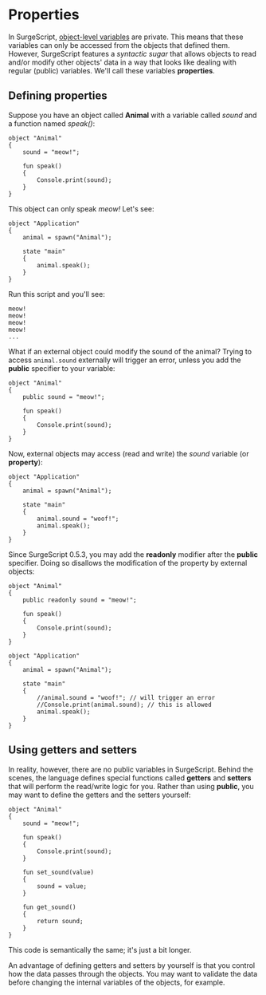 Properties
==========

In SurgeScript, [object-level variables](variables) are private. This means that these variables can only be accessed from the objects that defined them. However, SurgeScript features a *syntactic sugar* that allows objects to read and/or modify other objects' data in a way that looks like dealing with regular (public) variables. We'll call these variables **properties**.

Defining properties
-------------------

Suppose you have an object called **Animal** with a variable called *sound* and a function named *speak()*:

```
object "Animal"
{
    sound = "meow!";

    fun speak()
    {
        Console.print(sound);
    }
}
```

This object can only speak *meow!* Let's see:

```
object "Application"
{
    animal = spawn("Animal");

    state "main"
    {
        animal.speak();
    }
}
```

Run this script and you'll see:

```
meow!
meow!
meow!
meow!
...
```

What if an external object could modify the sound of the animal? Trying to access `animal.sound` externally will trigger an error, unless you add the **public** specifier to your variable:

```
object "Animal"
{
    public sound = "meow!";

    fun speak()
    {
        Console.print(sound);
    }
}
```

Now, external objects may access (read and write) the *sound* variable (or **property**):

```
object "Application"
{
    animal = spawn("Animal");

    state "main"
    {
        animal.sound = "woof!";
        animal.speak();
    }
}
```

Since SurgeScript 0.5.3, you may add the **readonly** modifier after the **public** specifier. Doing so disallows the modification of the property by external objects:

```
object "Animal"
{
    public readonly sound = "meow!";

    fun speak()
    {
        Console.print(sound);
    }
}

object "Application"
{
    animal = spawn("Animal");

    state "main"
    {
        //animal.sound = "woof!"; // will trigger an error
        //Console.print(animal.sound); // this is allowed
        animal.speak();
    }
}
```

Using getters and setters
-------------------------

In reality, however, there are no public variables in SurgeScript. Behind the scenes, the language defines special functions called **getters** and **setters** that will perform the read/write logic for you. Rather than using **public**, you may want to define the getters and the setters yourself:

```
object "Animal"
{
    sound = "meow!";

    fun speak()
    {
        Console.print(sound);
    }

    fun set_sound(value)
    {
        sound = value;
    }

    fun get_sound()
    {
        return sound;
    }
}
```

This code is semantically the same; it's just a bit longer.

An advantage of defining getters and setters by yourself is that you control how the data passes through the objects. You may want to validate the data before changing the internal variables of the objects, for example.
